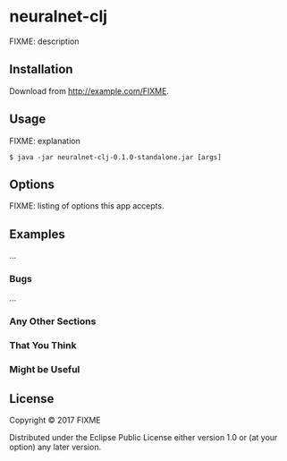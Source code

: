 # neuralnet-clj

FIXME: description

## Installation

Download from http://example.com/FIXME.

## Usage

FIXME: explanation

    $ java -jar neuralnet-clj-0.1.0-standalone.jar [args]

## Options

FIXME: listing of options this app accepts.

## Examples

...

### Bugs

...

### Any Other Sections
### That You Think
### Might be Useful

## License

Copyright © 2017 FIXME

Distributed under the Eclipse Public License either version 1.0 or (at
your option) any later version.
